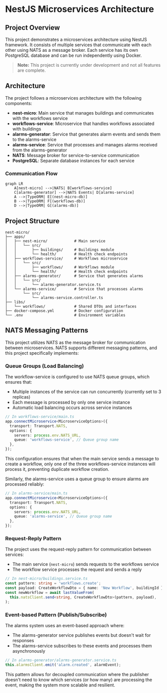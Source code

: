 # NestJS Microservices Architecture

## Project Overview

This project demonstrates a microservices architecture using NestJS framework. It consists of multiple services that communicate with each other using NATS as a message broker. Each service has its own PostgreSQL database and can be run independently using Docker.

> **Note:** This project is currently under development and not all features are complete.

## Architecture

The project follows a microservices architecture with the following components:

- **nest-micro**: Main service that manages buildings and communicates with the workflows service
- **workflows-service**: Microservice that handles workflows associated with buildings
- **alarms-generator**: Service that generates alarm events and sends them to the alarms-service
- **alarms-service**: Service that processes and manages alarms received from the alarms-generator
- **NATS**: Message broker for service-to-service communication
- **PostgreSQL**: Separate database instances for each service

### Communication Flow

```mermaid
graph LR
    A[nest-micro] -->|NATS| B[workflows-service]
    C[alarms-generator] -->|NATS Events| D[alarms-service]
    A -->|TypeORM| E[(nest-micro-db)]
    B -->|TypeORM| F[(workflows-db)]
    D -->|TypeORM| G[(alarms-db)]
```

## Project Structure

```text
nest-micro/
├── apps/
│   ├── nest-micro/            # Main service
│   │   └── src/
│   │       ├── buildings/     # Buildings module
│   │       └── health/        # Health check endpoints
│   ├── workflows-service/     # Workflows microservice
│   │   └── src/
│   │       ├── workflows/     # Workflows module
│   │       └── health/        # Health check endpoints
│   ├── alarms-generator/      # Service that generates alarms
│   │   └── src/
│   │       └── alarms-generator.service.ts
│   └── alarms-service/        # Service that processes alarms
│       └── src/
│           └── alarms-service.controller.ts
├── libs/
│   └── workflows/             # Shared DTOs and interfaces
├── docker-compose.yml         # Docker configuration
└── .env                       # Environment variables
```

## NATS Messaging Patterns

This project utilizes NATS as the message broker for communication between microservices. NATS supports different messaging patterns, and this project specifically implements:

### Queue Groups (Load Balancing)

The workflow-service is configured to use NATS queue groups, which ensures that:

- Multiple instances of the service can run concurrently (currently set to 3 replicas)
- Each message is processed by only one service instance
- Automatic load balancing occurs across service instances

```typescript
// In workflows-service/main.ts
app.connectMicroservice<MicroserviceOptions>({
  transport: Transport.NATS,
  options: {
    servers: process.env.NATS_URL,
    queue: 'workflows-service', // Queue group name
  },
});
```

This configuration ensures that when the main service sends a message to create a workflow, only one of the three workflows-service instances will process it, preventing duplicate workflow creation.

Similarly, the alarms-service uses a queue group to ensure alarms are processed reliably:

```typescript
// In alarms-service/main.ts
app.connectMicroservice<MicroserviceOptions>({
  transport: Transport.NATS,
  options: {
    servers: process.env.NATS_URL,
    queue: 'alarms-service', // Queue group name
  },
});
```

### Request-Reply Pattern

The project uses the request-reply pattern for communication between services:

- The main service (`nest-micro`) sends requests to the workflows service
- The workflow service processes the request and sends a reply

```typescript
// In nest-micro/buildings.service.ts
const pattern: string = 'workflows.create';
const payload: CreateWorkflowDto = { name: 'New Workflow', buildingId };
const newWorkflow = await lastValueFrom(
  this.natsClient.send<string, CreateWorkflowDto>(pattern, payload),
);
```

### Event-based Pattern (Publish/Subscribe)

The alarms system uses an event-based approach where:

- The alarms-generator service publishes events but doesn't wait for responses
- The alarms-service subscribes to these events and processes them asynchronously

```typescript
// In alarms-generator/alarms-generator.service.ts
this.alarmsClient.emit('alarm.created', alarmEvent);
```

This pattern allows for decoupled communication where the publisher doesn't need to know which services (or how many) are processing the event, making the system more scalable and resilient.
